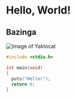 # Hello, World!

## Bazinga

![Image of Yaktocat](https://octodex.github.com/images/yaktocat.png)

```c
#include <stdio.h>

int main(void)
{
  puts("Hello!");
  return 0;
}
```
